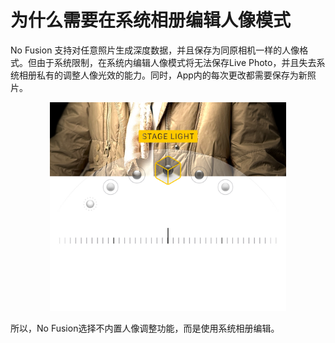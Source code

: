 # 为什么需要在系统相册编辑人像模式

No Fusion 支持对任意照片生成深度数据，并且保存为同原相机一样的人像格式。但由于系统限制，在系统内编辑人像模式将无法保存Live Photo，并且失去系统相册私有的调整人像光效的能力。同时，App内的每次更改都需要保存为新照片。

<p align="center">
  <img src="/src/portrait.jpg" alt="原相机曝光补偿调整" style="max-width: 500px; min-width: 150px; width: 75%;">
</p>

所以，No Fusion选择不内置人像调整功能，而是使用系统相册编辑。